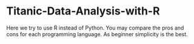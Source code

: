 # Titanic-Data-Analysis-with-R
Here we try to use R instead of Python. You may compare the pros and cons for each programming language. As beginner simplicity is the best. 
